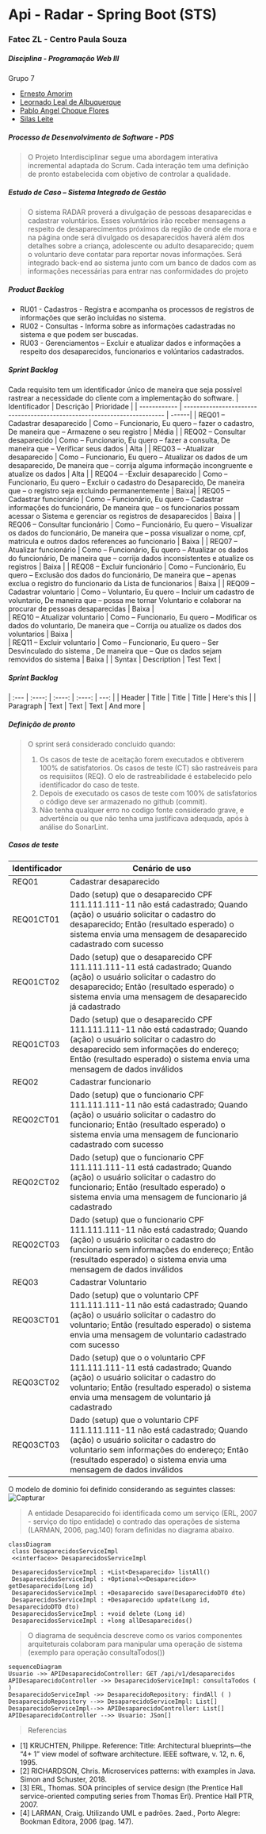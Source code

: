 # Api - Radar - Spring Boot (STS)
### Fatec ZL - Centro Paula Souza
##### Disciplina - Programação Web III
Grupo 7
- [Ernesto Amorim](https://github.com/Erne1984)
- [Leornado Leal de Albuquerque](https://github.com/Leohgb)
- [Pablo Angel Choque Flores](https://github.com/PACFWL)
- [Silas Leite](https://github.com/LeiteSS)
##### Processo de Desenvolvimento de Software - PDS
> O Projeto Interdisciplinar segue uma abordagem interativa incremental adaptada do Scrum. Cada interação tem uma definição de pronto estabelecida com objetivo de controlar a qualidade.
##### Estudo de Caso – Sistema Integrado de Gestão
> O sistema RADAR proverá a divulgação de pessoas desaparecidas e cadastrar voluntários.
Esses voluntários irão receber mensagens a respeito de desaparecimentos próximos da região
de onde ele mora e na página onde será divulgado os desaparecidos haverá além dos detalhes
sobre a criança, adolescente ou adulto desaparecido; quem o voluntario deve contatar para
reportar novas informações.
Será integrado back-end ao sistema junto com um banco de dados com as informações
necessárias para entrar nas conformidades do projeto
##### Product Backlog
- RU01 - Cadastros - Registra e acompanha os processos de registros de informações que serão incluidas no sistema.
- RU02 - Consultas - Informa sobre as informações cadastradas no sistema e que podem ser buscadas.
- RU03 - Gerenciamentos – Excluir e atualizar dados e informações a respeito dos desaparecidos, funcionarios e volúntarios cadastrados.
##### Sprint Backlog
Cada requisito tem um identificador único de maneira que seja possível rastrear a necessidade do cliente com a implementação do software.
| Identificador | Descrição | Prioridade |
| ------------ | ------------------------------------------------------------------------ | ------|
| REQ01 – Cadastrar desaparecido | Como – Funcionario, Eu quero – fazer o cadastro, De maneira que – Armazene o seu registro | Média |
| REQ02 – Consultar desaparecido | Como – Funcionario, Eu quero –  fazer a consulta, De maneira que – Verificar seus dados | Alta |
| REQ03 – -Atualizar desaparecido | Como – Funcionario, Eu quero – Atualizar os dados de um desaparecido, De maneira que – corrija alguma informação incongruente e atualize os dados | Alta |
| REQ04 – -Excluir desaparecido | Como – Funcionario, Eu quero – Excluir o cadastro do Desaparecido, De maneira que – o registro seja excluindo permanentemente | Baixa|
| REQ05 – Cadastrar funcionário | Como – Funcionário, Eu quero – Cadastrar informações do funcionário, De maneira que –  os funcionarios possam acessar o Sistema e gerenciar os registros de desaparecidos | Baixa |
| REQ06 –  Consultar funcionário | Como – Funcionário, Eu quero – Visualizar os dados do funcionário, De maneira que – possa visualizar o nome, cpf, matricula e outros dados references ao funcionario | Baixa |
| REQ07 – Atualizar funcionário | Como – Funcionário, Eu quero – Atualizar os dados do funcionário, De maneira que – corrija dados inconsistentes e atualize os registros | Baixa |
| REQ08 – Excluir funcionário | Como – Funcionário, Eu quero – Exclusão dos dados do funcionário, De maneira que – apenas exclua o registro do funcionario da Lista de funcionarios | Baixa |
| REQ09 – Cadastrar voluntario  | Como – Voluntario, Eu quero – Incluir um cadastro de voluntario, De maneira que – possa me tornar Voluntario e colaborar na procurar de pessoas desaparecidas | Baixa |  
| REQ10 – Atualizar voluntario  | Como –  Funcionario, Eu quero – Modificar os dados do voluntario, De maneira que – Corrija ou atualize os dados dos voluntarios | Baixa |  
| REQ11 – Excluir voluntario  | Como – Funcionario, Eu quero – Ser Desvinculado do sistema , De maneira que – Que os dados sejam removidos do sistema | Baixa |
| Syntax      | Description | Test Text     |
##### Sprint Backlog
| :---        |    :----:   |    :----:   |    :----:   |          ---: |
| Header      | Title       | Title       | Title       | Here's this   |
| Paragraph   | Text        | Text        | Text        | And more      |
##### Definição de pronto
> O sprint será considerado concluido quando:
> 1) Os casos de teste de aceitação forem executados e obtiverem 100% de satisfatorios. Os casos de teste (CT) são rastreáveis para os requisiitos (REQ). O elo de rastreabilidade
     é estabelecido pelo identificador do caso de teste.
> 2) Depois de executado os casos de teste com 100% de satisfatorios o código deve ser armazenado no github (commit).
> 3) Não tenha qualquer erro no codigo fonte considerado grave, e advertência ou que não tenha uma justificava adequada, após à análise do SonarLint.
##### Casos de teste
| Identificador | Cenário de uso | 
| ------------ | ------------------------------------------------------------------------ | 
| REQ01 | Cadastrar desaparecido |
| REQ01CT01 | Dado (setup) que o desaparecido CPF 111.111.111-11 não está cadastrado; Quando (ação) o usuário solicitar o cadastro do desaparecido; Então (resultado esperado) o sistema envia uma mensagem de desaparecido cadastrado com sucesso | 
| REQ01CT02 | Dado (setup) que o desaparecido CPF 111.111.111-11 está cadastrado; Quando (ação) o usuário solicitar o cadastro do desaparecido; Então (resultado esperado) o sistema envia uma mensagem de desaparecido já cadastrado | 
| REQ01CT03 | Dado (setup) que o desaparecido CPF 111.111.111-11 não está cadastrado; Quando (ação) o  usuário solicitar o cadastro do desaparecido sem informações do endereço; Então (resultado esperado) o sistema envia uma mensagem de dados inválidos |
| REQ02 | Cadastrar funcionario |
| REQ02CT01 | Dado (setup) que o funcionario CPF 111.111.111-11 não está cadastrado; Quando (ação) o   usuário solicitar o cadastro do funcionario; Então (resultado esperado) o sistema envia uma mensagem de funcionario cadastrado com sucesso |
| REQ02CT02 | Dado (setup) que o funcionario CPF 111.111.111-11 está cadastrado; Quando (ação) o  usuário solicitar o cadastro do funcionario; Então (resultado esperado) o sistema envia uma mensagem de funcionario já cadastrado |
| REQ02CT03 | Dado (setup) que o funcionario CPF 111.111.111-11 não está cadastrado; Quando (ação) o usuário solicitar o cadastro do funcionario sem informações do endereço; Então (resultado esperado) o sistema envia uma mensagem de dados inválidos |
| REQ03 | Cadastrar Voluntario |
| REQ03CT01 | Dado (setup) que o voluntario CPF 111.111.111-11 não está cadastrado; Quando (ação)  o usuário solicitar o cadastro do voluntario; Então (resultado esperado) o sistema envia uma mensagem de voluntario cadastrado com sucesso |
| REQ03CT02 | Dado (setup) que o o voluntario CPF 111.111.111-11 está cadastrado; Quando (ação) o  usuário solicitar o cadastro do voluntario; Então (resultado esperado) o sistema envia uma mensagem de voluntario já cadastrado |
| REQ03CT03 | Dado (setup) que o voluntario CPF 111.111.111-11 não está cadastrado; Quando (ação) o  usuário solicitar o cadastro do voluntario sem informações do endereço; Então (resultado esperado) o sistema envia uma mensagem de dados inválidos |

>
O modelo de dominio foi definido considerando as seguintes classes:
![Capturar](https://user-images.githubusercontent.com/91156801/226623996-6cf747cf-eeb7-4678-ae08-4971e8a7c534.PNG)
>A entidade Desaparecido foi identificada como um serviço (ERL, 2007 - serviço do tipo entidade) o contrado das operações de sistema (LARMAN, 2006, pag.140) foram definidas no diagrama abaixo.
```mermaid 
classDiagram 
 class DesaparecidosServiceImpl 
 <<interface>> DesaparecidosServiceImpl 
 
 DesaparecidosServiceImpl : +List<Desaparecido> listAll()
 DesaparecidosServiceImpl : +Optional<<Desaparecido>> getDesaparecido(Long id)
 DesaparecidosServiceImpl : +Desaparecido save(DesaparecidoDTO dto)
 DesaparecidosServiceImpl : +Desaparecido update(Long id, DesaparecidoDTO dto) 
 DesaparecidosServiceImpl : +void delete (Long id)
 DesaparecidosServiceImpl : +long allDesaparecidos()
``` 
>O diagrama de sequência descreve como os varios componentes arquiteturais colaboram para manipular uma operação de sistema (exemplo para operação consultaTodos())
```mermaid 
sequenceDiagram 
Usuario ->> APIDesaparecidoController: GET /api/v1/desaparecidos 
APIDesaparecidoController ->> DesaparecidoServiceImpl: consultaTodos ( ) 
DesaparecidoServiceImpl ->> DesaparecidoRepository: findAll ( ) 
DesaparecidoRepository -->> DesaparecidoServiceImpl: List[] 
DesaparecidoServiceImpl-->> APIDesaparecidoController: List[] 
APIDesaparecidoController -->> Usuario: JSon[] 
``` 
>Referencias
- [1] KRUCHTEN, Philippe. Reference: Title: Architectural blueprints—the “4+ 1” view model of software architecture. IEEE software, v. 12, n. 6, 1995.
- [2] RICHARDSON, Chris. Microservices patterns: with examples in Java. Simon and Schuster, 2018.
- [3] ERL, Thomas. SOA principles of service design (the Prentice Hall service-oriented computing series from Thomas Erl). Prentice Hall PTR, 2007.
- [4] LARMAN, Craig. Utilizando UML e padrões. 2aed., Porto Alegre: Bookman Editora, 2006 (pag. 147).
